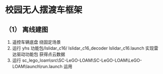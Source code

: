 # 校园无人摆渡车框架
##  （1） 离线建图
1. 遥控车辆底盘 绕固定场景
2. 运行 yhs 功能包/lslidar_c16/ lslidar_c16_decoder lslidar_c16.launch 实现雷达驱动功能包 获得点云数据
3. 运行 sc_lego_loam\src\SC-LeGO-LOAM\SC-LeGO-LOAM\LeGO-LOAM\launch\run.launch 运用
